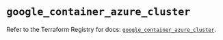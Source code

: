 # `google_container_azure_cluster`

Refer to the Terraform Registry for docs: [`google_container_azure_cluster`](https://registry.terraform.io/providers/hashicorp/google/5.33.0/docs/resources/container_azure_cluster).
